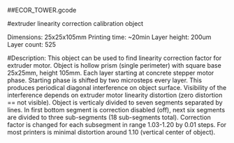 ##ECOR_TOWER.gcode

#extruder linearity correction calibration object

Dimensions: 25x25x105mm
Printing time: ~20min
Layer height: 200um
Layer count: 525

#Description:
This object can be used to find linearity correction factor for extruder motor.
Object is hollow prism (single perimeter) with square base 25x25mm, height 105mm.
Each layer starting at concrete stepper motor phase. Starting phase is shifted by two microsteps every layer. This produces periodical diagonal interference on object surface. Visibility of the interference depends on extruder motor linearity distortion (zero distortion == not visible).
Object is verticaly divided to seven segments separated by lines. In first bottom segment is correction disabled (off), next six segments are divided to three sub-segments (18 sub-segments total). Correction factor is changed for each subsegment in range 1.03-1.20 by 0.01 steps. For most printers is minimal distortion around 1.10 (vertical center of object).
